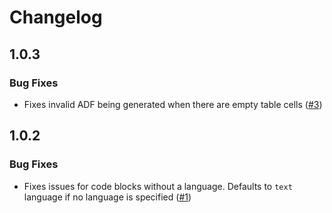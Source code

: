 # Changelog

## 1.0.3

### Bug Fixes

- Fixes invalid ADF being generated when there are empty table cells ([#3](https://github.com/jamsinclair/marklassian/pull/3))

## 1.0.2

### Bug Fixes

- Fixes issues for code blocks without a language. Defaults to `text` language if no language is specified ([#1](https://github.com/jamsinclair/marklassian/pull/1))
